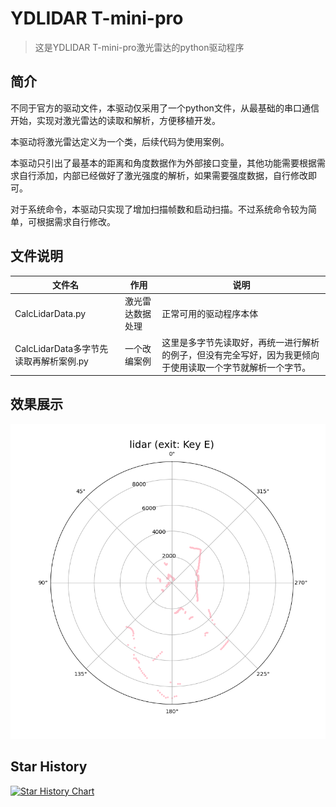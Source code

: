 # YDLIDAR T-mini-pro
> 这是YDLIDAR T-mini-pro激光雷达的python驱动程序
## 简介

不同于官方的驱动文件，本驱动仅采用了一个python文件，从最基础的串口通信开始，实现对激光雷达的读取和解析，方便移植开发。

本驱动将激光雷达定义为一个类，后续代码为使用案例。

本驱动只引出了最基本的距离和角度数据作为外部接口变量，其他功能需要根据需求自行添加，内部已经做好了激光强度的解析，如果需要强度数据，自行修改即可。

对于系统命令，本驱动只实现了增加扫描帧数和启动扫描。不过系统命令较为简单，可根据需求自行修改。

## 文件说明

| 文件名        | 作用    | 说明  |
| --------   | ------   | ----  |
|CalcLidarData.py| 激光雷达数据处理 |  正常可用的驱动程序本体   |
| CalcLidarData多字节先读取再解析案例.py     | 一个改编案例 |   这里是多字节先读取好，再统一进行解析的例子，但没有完全写好，因为我更倾向于使用读取一个字节就解析一个字节。    |

## 效果展示

![show](show.png)

## Star History

[![Star History Chart](https://api.star-history.com/svg?repos=we-worker/T-mini-pro_loder&type=Date)](https://star-history.com/#we-worker/T-mini-pro_loder&Date)